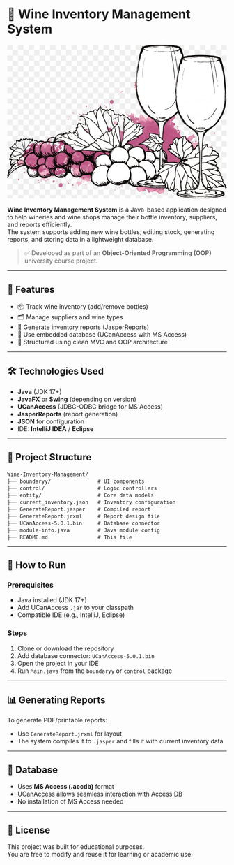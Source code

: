 # 🍷 Wine Inventory Management System

![Wine Inventory System](header_wine.png)

**Wine Inventory Management System** is a Java-based application designed to help wineries and wine shops manage their bottle inventory, suppliers, and reports efficiently.  
The system supports adding new wine bottles, editing stock, generating reports, and storing data in a lightweight database.

> ✅ Developed as part of an **Object-Oriented Programming (OOP)** university course project.

---

## 📌 Features

- 📦 Track wine inventory (add/remove bottles)
- 🗂️ Manage suppliers and wine types  
- 📑 Generate inventory reports (JasperReports)
- 💾 Use embedded database (UCanAccess with MS Access)
- 🧪 Structured using clean MVC and OOP architecture

---

## 🛠️ Technologies Used

- **Java** (JDK 17+)
- **JavaFX** or **Swing** (depending on version)
- **UCanAccess** (JDBC-ODBC bridge for MS Access)
- **JasperReports** (report generation)
- **JSON** for configuration  
- IDE: **IntelliJ IDEA** / **Eclipse**

---

## 📁 Project Structure

```
Wine-Inventory-Management/
├── boundaryy/               # UI components
├── control/                 # Logic controllers
├── entity/                  # Core data models
├── current_inventory.json   # Inventory configuration
├── GenerateReport.jasper    # Compiled report
├── GenerateReport.jrxml     # Report design file
├── UCanAccess-5.0.1.bin     # Database connector
├── module-info.java         # Java module config
├── README.md                # This file
```

---

## 🚀 How to Run

### Prerequisites

- Java installed (JDK 17+)
- Add UCanAccess `.jar` to your classpath
- Compatible IDE (e.g., IntelliJ, Eclipse)

### Steps

1. Clone or download the repository  
2. Add database connector: `UCanAccess-5.0.1.bin`  
3. Open the project in your IDE  
4. Run `Main.java` from the `boundaryy` or `control` package

---

## 📊 Generating Reports

To generate PDF/printable reports:
- Use `GenerateReport.jrxml` for layout
- The system compiles it to `.jasper` and fills it with current inventory data

---

## 💾 Database

- Uses **MS Access (.accdb)** format
- UCanAccess allows seamless interaction with Access DB  
- No installation of MS Access needed

---

## 📜 License

This project was built for educational purposes.  
You are free to modify and reuse it for learning or academic use.

